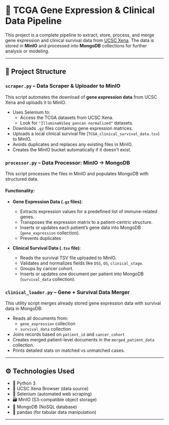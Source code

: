 # 🧬 TCGA Gene Expression & Clinical Data Pipeline

This project is a complete pipeline to extract, store, process, and merge gene expression and clinical survival data from [UCSC Xena](https://xenabrowser.net/). The data is stored in **MinIO** and processed into **MongoDB** collections for further analysis or modeling.

---

## 📂 Project Structure

### `scraper.py` – Data Scraper & Uploader to MinIO

This script automates the download of **gene expression data** from UCSC Xena and uploads it to MinIO.

- Uses Selenium to:
  - Access the TCGA datasets from UCSC Xena.
  - Look for `"IlluminaHiSeq pancan normalized"` datasets.
- Downloads `.gz` files containing gene expression matrices.
- Uploads a local clinical survival file (`TCGA_clinical_survival_data.tsv`) to MinIO.
- Avoids duplicates and replaces any existing files in MinIO.
- Creates the MinIO bucket automatically if it doesn't exist.

### `processor.py` – Data Processor: MinIO → MongoDB

This script processes the files in MinIO and populates MongoDB with structured data.

#### Functionality:

- **Gene Expression Data (`.gz` files)**:
  - Extracts expression values for a predefined list of immune-related genes.
  - Transposes the expression matrix to a patient-centric structure.
  - Inserts or updates each patient’s gene data into MongoDB (`gene_expression` collection).
  - Prevents duplicates 

- **Clinical Survival Data (`.tsv` file)**:
  - Reads the survival TSV file uploaded to MinIO.
  - Validates and normalizes fields like `DSS`, `OS`, `clinical_stage`.
  - Groups by  cancer cohort.
  - Inserts or updates one document per patient into MongoDB (`survival_data` collection).

### `clinical_loader.py` – Gene + Survival Data Merger

This utility script merges already stored gene expression data with survival data in MongoDB:

- Reads all documents from:
  - `gene_expression` collection
  - `survival_data` collection
- Joins records based on `patient_id` and `cancer_cohort`
- Creates merged patient-level documents in the `merged_patient_data` collection.
- Prints detailed stats on matched vs unmatched cases.

---

## ⚙️ Technologies Used

- 🐍 Python 3
- 🧬 UCSC Xena Browser (data source)
- 🧰 Selenium (automated web scraping)
- 🗃️ MinIO (S3-compatible object storage)
- 🍃 MongoDB (NoSQL database)
- 🧪 pandas (for tabular data manipulation)

---
